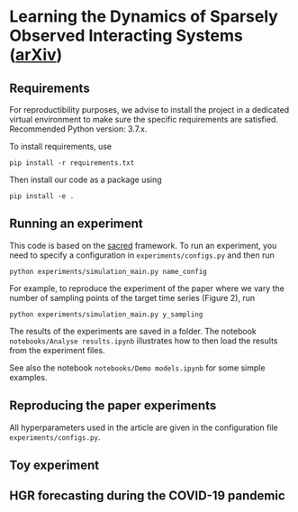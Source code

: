 # Learning the Dynamics of Sparsely Observed Interacting Systems ([arXiv](https://arxiv.org/pdf/2301.11647.pdf))

## Requirements

For reproductibility purposes, we advise to install the project in a dedicated virtual environment to 
make sure the specific requirements are satisfied. Recommended Python version: 3.7.x.

To install requirements, use

``pip install -r requirements.txt``

Then install our code as a package using

``pip install -e .`` 

## Running an experiment

This code is based on the [sacred](https://sacred.readthedocs.io/en/stable/quickstart.html) framework.  To run an experiment, you need to 
specify a configuration in `experiments/configs.py` and then run 

``python experiments/simulation_main.py name_config``

For example, to reproduce the experiment of the paper where we vary the number 
of sampling points of the target time series (Figure 2), run

``python experiments/simulation_main.py y_sampling``

The results of the experiments are saved in a folder. The notebook 
`notebooks/Analyse results.ipynb` illustrates how to then load the results 
from the experiment files.

See also the notebook `notebooks/Demo models.ipynb` for some simple examples.

## Reproducing the paper experiments

All hyperparameters used in the article are given in the configuration file 
`experiments/configs.py`. 

## Toy experiment



## HGR forecasting during the COVID-19 pandemic

